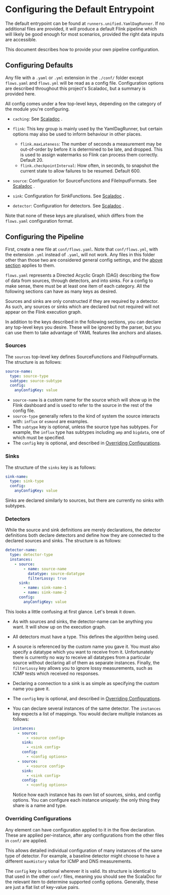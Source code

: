 # Configuring the Default Entrypoint

The default entrypoint can be found at `runners.unified.YamlDagRunner`. If no
additional files are provided, it will produce a default Flink pipeline which
will likely be good enough for most scenarios, provided the right data inputs
are accessible.

This document describes how to provide your own pipeline configuration.

## Configuring Defaults

Any file with a `.yaml` or `.yml` extension in the `./conf/` folder except
`flows.yaml` and `flows.yml` will be read as a config file. Configuration
options are described throughout this project's Scaladoc, but a summary is
provided here.

All config comes under a few top-level keys, depending on the category of the
module you're configuring.

* `caching`: See
  [Scaladoc](https://wanduow.github.io/streamevmon/nz/net/wand/streamevmon/Caching.html)
  .
* `flink`: This key group is mainly used by the YamlDagRunner, but certain
  options may also be used to inform behaviour in other places.
  * `flink.maxLateness`: The number of seconds a measurement may be out-of-order
    by before it is determined to be late, and dropped. This is used to assign
    watermarks so Flink can process them correctly. Default 20.
  * `flink.checkpointInterval`: How often, in seconds, to snapshot the current
    state to allow failures to be resumed. Default 600.

* `source`: Configuration for SourceFunctions and FileInputFormats. See
  [Scaladoc](https://wanduow.github.io/streamevmon/nz/net/wand/streamevmon/flink/sources/index.html)
  .
* `sink`: Configuration for SinkFunctions. See
  [Scaladoc](https://wanduow.github.io/streamevmon/nz/net/wand/streamevmon/flink/sinks/index.html)
  .
* `detector`: Configuration for detectors. See
  [Scaladoc](https://wanduow.github.io/streamevmon/nz/net/wand/streamevmon/detectors/index.html)
  .

Note that none of these keys are pluralised, which differs from the `flows.yaml`
configuration format.

## Configuring the Pipeline

First, create a new file at `conf/flows.yaml`. Note that `conf/flows.yml`, with
the extension `.yml` instead of `.yaml`, will not work. Any files in this folder
other than those two are considered general config settings, and
the [above section](#configuring-defaults) applies to them.

`flows.yaml` represents a Directed Acyclic Graph (DAG) describing the flow of
data from sources, through detectors, and into sinks. For a config to make
sense, there must be at least one item of each category. All the following
sections can have as many keys as desired.

Sources and sinks are only constructed if they are required by a detector. As
such, any sources or sinks which are declared but not required will not appear
on the Flink execution graph.

In addition to the keys described in the following sections, you can declare
any top-level keys you desire. These will be ignored by the parser, but you can
use them to take advantage of YAML features like anchors and aliases.

### Sources

The `sources` top-level key defines SourceFunctions and FileInputFormats. 
The structure is as follows:

```yaml
source-name:
  type: source-type
  subtype: source-subtype
  config:
    anyConfigKey: value
```

* `source-name` is a custom name for the source which will show up in the Flink
  dashboard and is used to refer to the source in the rest of the config file.
* `source-type` generally refers to the kind of system the source interacts with:
  `influx` or `esmond` are examples.
* The `subtype` key is optional, unless the source type has subtypes. For 
  example, the `influx` type has subtypes including `amp` and `bigdata`, one of
  which must be specified.
* The `config` key is optional, and described in 
  [Overriding Configurations](#overriding-configurations).

### Sinks

The structure of the `sinks` key is as follows:

```yaml
sink-name:
  type: sink-type
  config:
    anyConfigKey: value
```

Sinks are declared similarly to sources, but there are currently no sinks with
subtypes.

### Detectors

While the source and sink definitions are merely declarations, the detector
definitions both declare detectors and define how they are connected to the
declared sources and sinks. The structure is as follows:
 
```yaml
detector-name:
  type: detector-type
  instances:
    - source:
        - name: source-name
          datatype: source-datatype
          filterLossy: true
      sink:
        - name: sink-name-1
        - name: sink-name-2
      config:
        anyConfigKey: value
```

This looks a little confusing at first glance. Let's break it down.

* As with sources and sinks, the detector-name can be anything you want. It will
  show up on the execution graph.
* All detectors must have a type. This defines the algorithm being used.
* A source is referenced by the custom name you gave it. You must also specify
  a datatype which you want to receive from it. Unfortunately there is currently
  no way to receive all datatypes from a particular source without declaring all
  of them as separate instances. Finally, the `filterLossy` key allows you to
  ignore lossy measurements, such as ICMP tests which received no responses.
* Declaring a connection to a sink is as simple as specifying the custom name
  you gave it.
* The `config` key is optional, and described in 
  [Overriding Configurations](#overriding-configurations).
* You can declare several instances of the same detector. The `instances` key
  expects a list of mappings. You would declare multiple instances as follows:
  
  ```yaml
  instances:
    - source:
        - <source config>
      sink:
        - <sink config>
      config:
        - <config options>
    - source:
        - <source config>
      sink:
        - <sink config>
      config:
        - <config options>
  ```
  
  Notice how each instance has its own list of sources, sinks, and config 
  options. You can configure each instance uniquely: the only thing they share
  is a name and type.

### Overriding Configurations

Any element can have configuration applied to it in the flow declaration. These
are applied per-instance, after any configurations from the other files in
`conf/` are applied.

This allows detailed individual configuration of many instances of the same type
of detector. For example, a baseline detector might choose to have a different 
`maxHistory` value for ICMP and DNS measurements.

The `config` key is optional wherever it is valid. Its structure is identical to 
that used in the other `conf/` files, meaning you should see the ScalaDoc for
the relevant item to determine supported config options. Generally, these are
just a flat list of key-value pairs.

